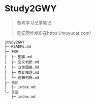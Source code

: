 # Study2GWY

> 备考学习记录笔记
>
> 笔记同步发布在https://muyucat.com/

```
Study2GWY
├─ README.md
├─ 判断
│  ├─ 图推.md
│  ├─ 定义判断.md
│  ├─ 立体图推.md
│  ├─ 类比推理.md
│  └─ 逻辑判断.md
├─ 常识
│  ├─ index.md
└─ 言语
   ├─ index.md

```